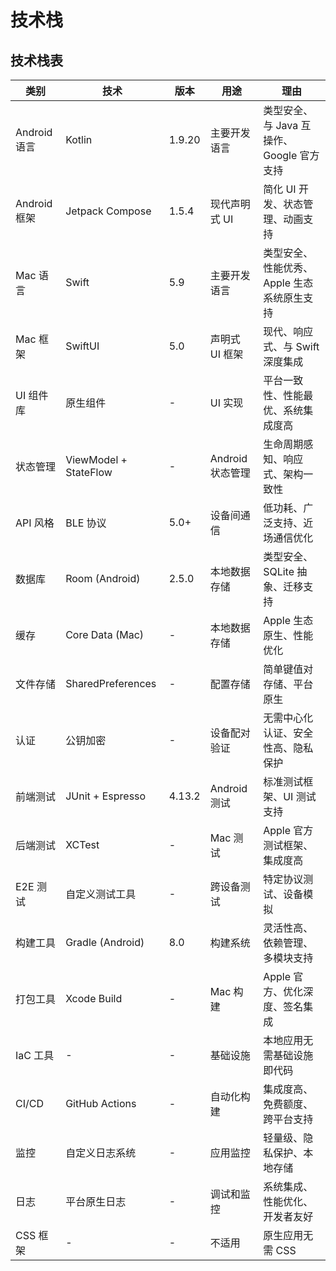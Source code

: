 # 技术栈

## 技术栈表

| 类别 | 技术 | 版本 | 用途 | 理由 |
|------|------|------|------|------|
| Android 语言 | Kotlin | 1.9.20 | 主要开发语言 | 类型安全、与 Java 互操作、Google 官方支持 |
| Android 框架 | Jetpack Compose | 1.5.4 | 现代声明式 UI | 简化 UI 开发、状态管理、动画支持 |
| Mac 语言 | Swift | 5.9 | 主要开发语言 | 类型安全、性能优秀、Apple 生态系统原生支持 |
| Mac 框架 | SwiftUI | 5.0 | 声明式 UI 框架 | 现代、响应式、与 Swift 深度集成 |
| UI 组件库 | 原生组件 | - | UI 实现 | 平台一致性、性能最优、系统集成度高 |
| 状态管理 | ViewModel + StateFlow | - | Android 状态管理 | 生命周期感知、响应式、架构一致性 |
| API 风格 | BLE 协议 | 5.0+ | 设备间通信 | 低功耗、广泛支持、近场通信优化 |
| 数据库 | Room (Android) | 2.5.0 | 本地数据存储 | 类型安全、SQLite 抽象、迁移支持 |
| 缓存 | Core Data (Mac) | - | 本地数据存储 | Apple 生态原生、性能优化 |
| 文件存储 | SharedPreferences | - | 配置存储 | 简单键值对存储、平台原生 |
| 认证 | 公钥加密 | - | 设备配对验证 | 无需中心化认证、安全性高、隐私保护 |
| 前端测试 | JUnit + Espresso | 4.13.2 | Android 测试 | 标准测试框架、UI 测试支持 |
| 后端测试 | XCTest | - | Mac 测试 | Apple 官方测试框架、集成度高 |
| E2E 测试 | 自定义测试工具 | - | 跨设备测试 | 特定协议测试、设备模拟 |
| 构建工具 | Gradle (Android) | 8.0 | 构建系统 | 灵活性高、依赖管理、多模块支持 |
| 打包工具 | Xcode Build | - | Mac 构建 | Apple 官方、优化深度、签名集成 |
| IaC 工具 | - | - | 基础设施 | 本地应用无需基础设施即代码 |
| CI/CD | GitHub Actions | - | 自动化构建 | 集成度高、免费额度、跨平台支持 |
| 监控 | 自定义日志系统 | - | 应用监控 | 轻量级、隐私保护、本地存储 |
| 日志 | 平台原生日志 | - | 调试和监控 | 系统集成、性能优化、开发者友好 |
| CSS 框架 | - | - | 不适用 | 原生应用无需 CSS |
